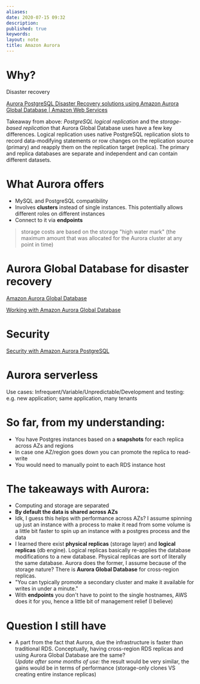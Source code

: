 ```yaml
---
aliases: 
date: 2020-07-15 09:32
description: 
published: true
keywords: 
layout: note
title: Amazon Aurora
---
```

# Why?
Disaster recovery

[Aurora PostgreSQL Disaster Recovery solutions using Amazon Aurora Global Database | Amazon Web Services](https://aws.amazon.com/blogs/database/aurora-postgresql-disaster-recovery-solutions-using-amazon-aurora-global-database/)

Takeaway from above: *PostgreSQL logical replication* and the *storage-based replication* that Aurora Global Database uses have a few key differences. Logical replication uses native PostgreSQL replication slots to record data-modifying statements or row changes on the replication source (primary) and reapply them on the replication target (replica). The primary and replica databases are separate and independent and can contain different datasets.

# What Aurora offers
- MySQL and PostgreSQL compatibility
- Involves **clusters** instead of single instances. This potentially allows different roles on different instances
- Connect to it via **endpoints**

> storage costs are based on the storage "high water mark" (the maximum amount that was allocated for the Aurora cluster at any point in time)

# Aurora Global Database for disaster recovery
[Amazon Aurora Global Database](https://aws.amazon.com/rds/aurora/global-database/)

[Working with Amazon Aurora Global Database](https://docs.aws.amazon.com/AmazonRDS/latest/AuroraUserGuide/aurora-global-database.html)

# Security
[Security with Amazon Aurora PostgreSQL](https://docs.aws.amazon.com/AmazonRDS/latest/AuroraUserGuide/AuroraPostgreSQL.Security.html)

# Aurora serverless
Use cases: Infrequent/Variable/Unpredictable/Development and testing: e.g. new application; same application, many tenants

# So far, from my understanding:
- You have Postgres instances based on a **snapshots** for each replica across AZs and regions
- In case one AZ/region goes down you can promote the replica to read-write
- You would need to manually point to each RDS instance host

# The takeaways with Aurora:
- Computing and storage are separated
- **By default the data is shared across AZs**
- Idk, I guess this helps with performance across AZs? I assume spinning up just an instance with a process to make it read from some volume is a little bit faster to spin up an instance with a postgres process and the data
- I learned there exist **physical replicas** (storage layer) and **logical replicas** (db engine). Logical replicas basically re-applies the database modifications to a new database. Physical replicas are sort of literally the same database. Aurora does the former, I assume because of the storage nature? There is **Aurora Global Database** for cross-region replicas.
- "You can typically promote a secondary cluster and make it available for writes in under a minute."
- With **endpoints** you don't have to point to the single hostnames, AWS does it for you, hence a little bit of management relief (I believe)

# Question I still have
- A part from the fact that Aurora, due the infrastructure is faster than traditional RDS. Conceptually, having cross-region RDS replicas and using Aurora Global Database are the same?  
*Update after some months of use:* the result would be very similar, the gains would be in terms of performance (storage-only clones VS creating entire instance replicas)
